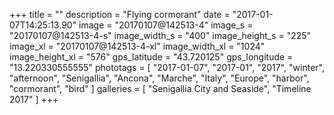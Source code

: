 +++
title = ""
description = "Flying cormorant"
date = "2017-01-07T14:25:13.90"
image = "20170107@142513-4"
image_s = "20170107@142513-4-s"
image_width_s = "400"
image_height_s = "225"
image_xl = "20170107@142513-4-xl"
image_width_xl = "1024"
image_height_xl = "576"
gps_latitude = "43.720125"
gps_longitude = "13.220330555555"
phototags = [ "2017-01-07", "2017-01", "2017", "winter", "afternoon", "Senigallia", "Ancona", "Marche", "Italy", "Europe", "harbor", "cormorant", "bird" ]
galleries = [ "Senigallia City and Seaside", "Timeline 2017" ]
+++

